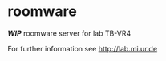 # roomware
***WIP*** roomware server for lab TB-VR4

 For further information see http://lab.mi.ur.de
